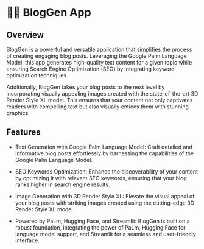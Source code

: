 # 🦜🔗 BlogGen App

## Overview
BlogGen is a powerful and versatile application that simplifies the process of creating engaging blog posts. Leveraging the Google Palm Language Model, this app generates high-quality text content for a given topic while ensuring Search Engine Optimization (SEO) by integrating keyword optimization techniques.

Additionally, BlogGen takes your blog posts to the next level by incorporating visually appealing images created with the state-of-the-art 3D Render Style XL model. This ensures that your content not only captivates readers with compelling text but also visually entices them with stunning graphics.

## Features
- Text Generation with Google Palm Language Model: Craft detailed and informative blog posts effortlessly by harnessing the capabilities of the Google Palm Language Model.

- SEO Keywords Optimization: Enhance the discoverability of your content by optimizing it with relevant SEO keywords, ensuring that your blog ranks higher in search engine results.

- Image Generation with 3D Render Style XL: Elevate the visual appeal of your blog posts with striking images created using the cutting-edge 3D Render Style XL model.

- Powered by PaLm, Hugging Face, and Streamlit: BlogGen is built on a robust foundation, integrating the power of PaLm, Hugging Face for language model support, and Streamlit for a seamless and user-friendly interface.
